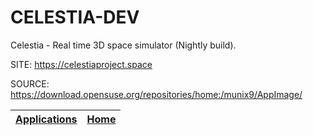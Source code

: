# CELESTIA-DEV

 Celestia - Real time 3D space simulator (Nightly build).
 
 SITE: https://celestiaproject.space

 SOURCE: https://download.opensuse.org/repositories/home:/munix9/AppImage/

 | [Applications](https://portable-linux-apps.github.io/apps.html) | [Home](https://portable-linux-apps.github.io)
 | --- | --- |
